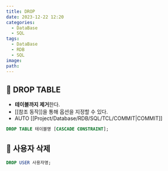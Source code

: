```yaml
---
title: DROP
date: 2023-12-22 12:20
categories:
  - DataBase
  - SQL
tags:
  - DataBase
  - RDB
  - SQL
image: 
path:
---
```


## 🌈 DROP TABLE

- **테이블까지 제거**한다.
- [[참조 동작]]을 통해 옵션을 지정할 수 있다.
- AUTO [[Project/Database/RDB/SQL/TCL/COMMIT|COMMIT]]

```sql
DROP TABLE 테이블명 [CASCADE CONSTRAINT];
```

## 🌈 사용자 삭제
```sql
DROP USER 사용자명;
```